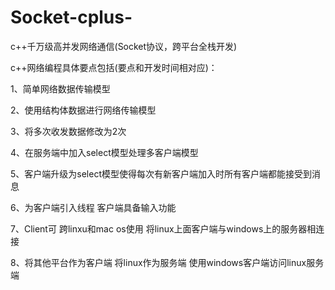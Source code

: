 ﻿# Socket-cplus-
c++千万级高并发网络通信(Socket协议，跨平台全栈开发)

c++网络编程具体要点包括(要点和开发时间相对应)：

1、简单网络数据传输模型

2、使用结构体数据进行网络传输模型

3、将多次收发数据修改为2次

4、在服务端中加入select模型处理多客户端模型

5、客户端升级为select模型使得每次有新客户端加入时所有客户端都能接受到消息

6、为客户端引入线程 客户端具备输入功能

7、Client可 跨linxu和mac os使用  将linux上面客户端与windows上的服务器相连接

8、将其他平台作为客户端 将linux作为服务端 使用windows客户端访问linux服务端



